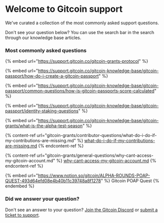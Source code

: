 # Welcome to Gitcoin support

&#x20;We've curated a collection of the most commonly asked support questions.&#x20;

Don't see your question below? You can use the search bar in the search through our knowledge base articles.

### Most commonly asked questions

{% embed url="https://support.gitcoin.co/gitcoin-grants-protocol" %}

{% embed url="https://support.gitcoin.co/gitcoin-knowledge-base/gitcoin-passport/how-do-i-create-a-gitcoin-passport" %}

{% embed url="https://support.gitcoin.co/gitcoin-knowledge-base/gitcoin-passport/common-questions/how-is-gitcoin-passports-score-calculated" %}

{% embed url="https://support.gitcoin.co/gitcoin-knowledge-base/gitcoin-passport/identity-staking-questions" %}

{% embed url="https://support.gitcoin.co/gitcoin-knowledge-base/gitcoin-grants/what-is-the-alpha-test-season" %}

{% content-ref url="gitcoin-grants/contributor-questions/what-do-i-do-if-my-contributions-are-missing.md" %}
[what-do-i-do-if-my-contributions-are-missing.md](gitcoin-grants/contributor-questions/what-do-i-do-if-my-contributions-are-missing.md)
{% endcontent-ref %}

{% content-ref url="gitcoin-grants/general-questions/why-cant-access-my-gitcoin-account.md" %}
[why-cant-access-my-gitcoin-account.md](gitcoin-grants/general-questions/why-cant-access-my-gitcoin-account.md)
{% endcontent-ref %}

{% embed url="https://www.notion.so/gitcoin/ALPHA-ROUNDS-POAP-QUEST-493d64efd08e4b40b11c39748a8f1278" %}
Gitcoin POAP Quest
{% endembed %}

### Did we answer your question?

Don't see an answer to your question? [Join the Gitcoin Discord](https://discord.gg/b5PEjyVFXT) or [submit a ticket to support](https://gitcoin.happyfox.com/new).
